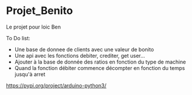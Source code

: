 # Projet_Benito
Le projet pour loic Ben

To Do list:
- Une base de donnee de clients avec une valeur de bonito
- Une api avec les fonctions debiter, crediter, get user...
- Ajouter à la base de donnée des ratios en fonction  du type de machine
- Quand la fonction débiter commence décompter en fonction du temps jusqu'à arret


https://pypi.org/project/arduino-python3/